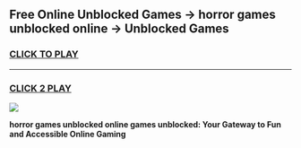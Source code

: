 
## Free Online Unblocked Games → horror games unblocked online → Unblocked Games
<h3>
<a href="https://premium.freeplayer.one?title=horror_games_unblocked_online&ref=21F">CLICK TO PLAY</a></h3>
<hr>

<h3>
<a href="https://premium.freeplayer.one?title=horror_games_unblocked_online&ref=21F">CLICK 2 PLAY</a>
  
</h3>

<a href="https://premium.freeplayer.one?title=horror_games_unblocked_online&ref=21F/"><img src="https://clearcache.store/games.png"></a>


**horror games unblocked online games unblocked: Your Gateway to Fun and Accessible Online Gaming**
